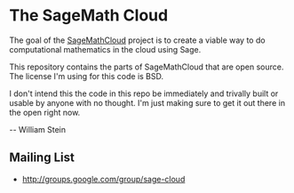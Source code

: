 # The SageMath Cloud

The goal of the [SageMathCloud](https://cloud.sagemath.com) project is to create a viable way to do computational mathematics in the cloud using Sage.

This repository contains the parts of SageMathCloud that are open source.  
The license I'm using for this code is BSD.

I don't intend this the code in this repo be immediately and trivally built or usable by anyone with no thought.  I'm just
making sure to get it out there in the open right now.  

 -- William Stein

## Mailing List

- <http://groups.google.com/group/sage-cloud>
